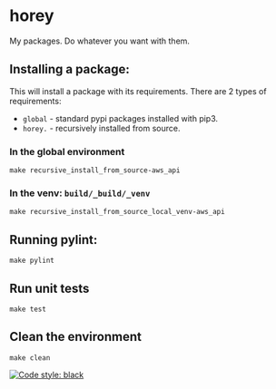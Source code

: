 # horey
My packages. Do whatever you want with them.


## Installing a package:
This will install a package with its requirements.
There are 2 types of requirements: 
* `global` - standard pypi packages installed with pip3.
* `horey.` - recursively installed from source.


### In the global environment
```
make recursive_install_from_source-aws_api
```

### In the venv: `build/_build/_venv`
```
make recursive_install_from_source_local_venv-aws_api
```

## Running pylint:
```shell
make pylint
```

## Run unit tests
```shell
make test
```

## Clean the environment
```shell
make clean
```

[![Code style: black](https://img.shields.io/badge/code%20style-black-000000.svg)](https://github.com/psf/black)